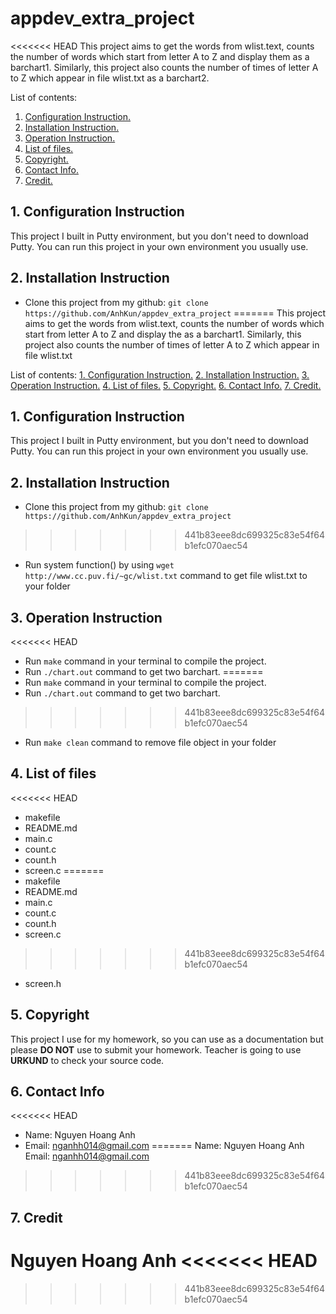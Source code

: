 # appdev_extra_project

<<<<<<< HEAD
This project aims to get the words from wlist.text, counts the number of words which start from letter A to Z and display them 
as a barchart1. Similarly, this project also counts the number of times of letter A to Z which appear in file wlist.txt as a 
barchart2. 

List of contents: 
1. [Configuration 
Instruction.](https://github.com/AnhKun/appdev_extra_project/blob/master/README.md#1-configuration-instruction) 
2. [Installation Instruction.](https://github.com/AnhKun/appdev_extra_project/blob/master/README.md#2-installation-instruction) 
3. [Operation Instruction.](https://github.com/AnhKun/appdev_extra_project/blob/master/README.md#3-operation-instruction) 
4. [List of files.](https://github.com/AnhKun/appdev_extra_project/blob/master/README.md#4-list-of-files) 
5. [Copyright.](https://github.com/AnhKun/appdev_extra_project/blob/master/README.md#5-copyright) 
6. [Contact Info.](https://github.com/AnhKun/appdev_extra_project/blob/master/README.md#6-contact-info) 
7. [Credit.](https://github.com/AnhKun/appdev_extra_project/blob/master/README.md#7-credit)

## 1. Configuration Instruction

This project I built in Putty environment, but you don't need to download Putty. You can run this project in your own 
environment you usually use.

## 2. Installation Instruction

- Clone this project from my github: `git clone https://github.com/AnhKun/appdev_extra_project` 
=======
This project aims to get the words from wlist.text, counts the number of words 
which start from letter A to Z and display the as a barchart1. 
Similarly, this project also counts the number of times of letter A to Z which appear in file wlist.txt

List of contents:
[1. Configuration Instruction.]()
[2. Installation Instruction.]()
[3. Operation Instruction.]()
[4. List of files.]()
[5. Copyright.]()
[6. Contact Info.]()
[7. Credit.]() 

## 1. Configuration Instruction

This project I built in Putty environment, but you don't need to download Putty. 
You can run this project in your own environment you usually use.

## 2. Installation Instruction

- Clone this project from my github: `git clone https://github.com/AnhKun/appdev_extra_project`
>>>>>>> 441b83eee8dc699325c83e54f64b1efc070aec54
- Run system function() by using `wget http://www.cc.puv.fi/~gc/wlist.txt` command to get file wlist.txt to your folder

## 3. Operation Instruction

<<<<<<< HEAD
- Run `make` command in your terminal to compile the project. 
- Run `./chart.out` command to get two barchart. 
=======
- Run `make` command in your terminal to compile the project.
- Run `./chart.out` command to get two barchart.
>>>>>>> 441b83eee8dc699325c83e54f64b1efc070aec54
- Run `make clean` command to remove file object in your folder

## 4. List of files

<<<<<<< HEAD
- makefile 
- README.md 
- main.c 
- count.c 
- count.h 
- screen.c 
=======
- makefile
- README.md
- main.c
- count.c
- count.h
- screen.c
>>>>>>> 441b83eee8dc699325c83e54f64b1efc070aec54
- screen.h

## 5. Copyright

This project I use for my homework, so you can use as a documentation but please **DO NOT** use to submit your homework. 
Teacher is going to use **URKUND** to check your source code.

## 6. Contact Info

<<<<<<< HEAD
* Name: Nguyen Hoang Anh 
* Email: nganhh014@gmail.com
=======
Name: Nguyen Hoang Anh
Email: nganhh014@gmail.com
>>>>>>> 441b83eee8dc699325c83e54f64b1efc070aec54

## 7. Credit

Nguyen Hoang Anh
<<<<<<< HEAD
=======

>>>>>>> 441b83eee8dc699325c83e54f64b1efc070aec54

